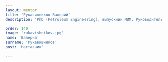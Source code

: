 ```yaml
---
layout: mentor
title: 'Рукавишников Валерий'
description: 'PhD (Petroleum Engineering), выпускник МИМ. Руководитель Центра Хериот-Ватт при Томском политехе.'

order: 140
image: 'rukavishnikov.jpg'
name: 'Валерий'
surname: 'Рукавишников'
post: 'Наставник'

---
```


